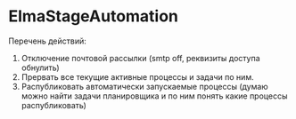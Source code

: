 # ElmaStageAutomation

Перечень действий:
1. Отключение почтовой рассылки (smtp off, реквизиты доступа обнулить)
2. Прервать все текущие активные процессы и задачи по ним.
3. Распубликовать автоматически запускаемые процессы (думаю можно найти задачи планировщика и по ним понять какие процессы распубликовать)
